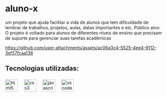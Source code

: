 # aluno-x
 um projeto que ajuda facilitar a vida de alunos que tem dificuldade de lembrar de trabalhos, projetos, aulas, datas importantes e etc.  Público alvo: O projeto é voltado para alunos de diferentes níveis de ensino que precisam de suporte para gerenciar suas tarefas acadêmicas


https://github.com/user-attachments/assets/ac06a3c4-5525-4ee4-9112-3ef57fcaa136

<h2 align="left">Tecnologias utilizadas:</h2>

###

<div align="left">
  <img src="https://cdn.jsdelivr.net/gh/devicons/devicon/icons/html5/html5-original.svg" height="40" alt="html5 logo"  />
  <img width="12" />
  <img src="https://cdn.jsdelivr.net/gh/devicons/devicon/icons/css3/css3-original.svg" height="40" alt="css3 logo"  />
  <img width="12" />
  <img src="https://cdn.jsdelivr.net/gh/devicons/devicon/icons/javascript/javascript-original.svg" height="40" alt="javascript logo"  />
  <img width="12" />
  <img src="https://cdn.jsdelivr.net/gh/devicons/devicon/icons/vscode/vscode-original.svg" height="40" alt="vscode logo"  />
</div>

###




